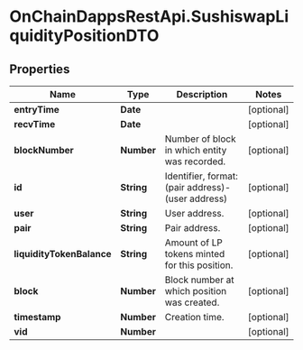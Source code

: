 # OnChainDappsRestApi.SushiswapLiquidityPositionDTO

## Properties

Name | Type | Description | Notes
------------ | ------------- | ------------- | -------------
**entryTime** | **Date** |  | [optional] 
**recvTime** | **Date** |  | [optional] 
**blockNumber** | **Number** | Number of block in which entity was recorded. | [optional] 
**id** | **String** | Identifier, format: (pair address)-(user address) | [optional] 
**user** | **String** | User address. | [optional] 
**pair** | **String** | Pair address. | [optional] 
**liquidityTokenBalance** | **String** | Amount of LP tokens minted for this position. | [optional] 
**block** | **Number** | Block number at which position was created. | [optional] 
**timestamp** | **Number** | Creation time. | [optional] 
**vid** | **Number** |  | [optional] 


